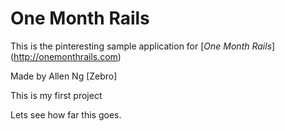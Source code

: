 # One Month Rails

This is the pinteresting sample application for
[*One Month Rails*] (http://onemonthrails.com)

Made by Allen Ng [Zebro]

This is my first project

Lets see how far this goes.
